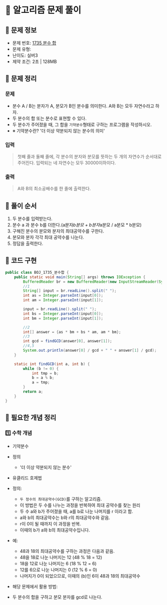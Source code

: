 # 📝 알고리즘 문제 풀이

## 🔹 문제 정보

* 문제 번호: [1735 분수 합](https://www.acmicpc.net/problem/1735)
* 문제 유형:
* 난이도: 실버3
* 제약 조건: 2초 | 128MB

## 🔹 문제 정리

### 문제

* 분수 A / B는 분자가 A, 분모가 B인 분수를 의미한다. A와 B는 모두 자연수라고 하자.
* 두 분수의 합 또는 분수로 표현할 수 있다.
* 두 분수가 주어졌을 때, 그 합을 `기약분수`형태로 구하는 프로그램을 작성하시오.
* ※ 기약분수란? '더 이상 약분되지 않는 분수의 의미'

### 입력

> 첫째 줄과 둘째 줄에, 각 분수의 분자와 분모를 뜻하는 두 개의 자연수가 순서대로 주어진다.
> 입력되는 네 자연수는 모두 30000이하이다.

### 출력

> A와 B의 최소공배수를 한 줄에 출력한다.

## 🔹 풀이 순서

1. 두 분수를 입력받는다.
2. 분수 a 과 분수 b를 더한다.(a분자*b분모 + b분자*a분모 / a분모 * b분모)
3. 구해진 분수의 분모와 분자의 최대공약수를 구한다.
4. 분모와 분자 각각 최대 공약수를 나눈다.
5. 정답을 출력한다.

## 🔹 코드 구현

```java
public class BOJ_1735_분수합 {
    public static void main(String[] args) throws IOException {
        BufferedReader br = new BufferedReader(new InputStreamReader(System.in));
        //1
        String[] input = br.readLine().split(" ");
        int as = Integer.parseInt(input[0]);
        int am = Integer.parseInt(input[1]);

        input = br.readLine().split(" ");
        int bs = Integer.parseInt(input[0]);
        int bm = Integer.parseInt(input[1]);

        //2
        int[] answer = {as * bm + bs * am, am * bm};
        //3
        int gcd = findGCD(answer[0], answer[1]);
        //4,5
        System.out.println(answer[0] / gcd + " " + answer[1] / gcd);
    }

    static int findGCD(int a, int b) {
        while (b != 0) {
            int tmp = b;
            b = a % b;
            a = tmp;
        }
        return a;
    }
}

```

## 🔹 필요한 개념 정리

### 1️⃣ 수학 개념
* 기약분수
* 정의
    * '더 이상 약분되지 않는 분수'

* 유클리드 호제법
* 정의:
    * `두 정수의 최대공약수(GCD)`를 구하는 알고리즘.
    * 이 방법은 두 수를 나누는 과정을 반복하여 최대 공약수를 찾는 원리
    * 두 수 a와 b가 주어졌을 때, a를 b로 나눈 나머지를 r 이라고 함.
    * a와 b의 최대공약수는 b와 r의 최대공약수와 같음.
    * r이 0이 될 때까지 이 과정을 반복.
    * 이때의 b가 a와 b의 최대공약수입니다.

* 예:
    * 48과 18의 최대공약수를 구하는 과정은 다음과 같음.
    * 48을 18로 나눈 나머지는 12 (48 % 18 = 12)
    * 18을 12로 나눈 나머지는 6  (18 % 12 = 6)
    * 12를 6으로 나눈 나머지는 0  (12 % 6 = 0)
    * 나머지가 0이 되었으므로, 이때의 (b)인 6이 48과 18의 최대공약수

* 해당 문제에서 활용 방법:
* 두 분수의 합을 구하고 분모 분자를 gcd로 나눈다.